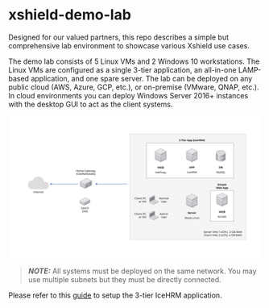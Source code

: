 # xshield-demo-lab

Designed for our valued partners, this repo describes a simple but 
comprehensive lab environment to showcase various Xshield use cases.

The demo lab consists of 5 Linux VMs and 2 Windows 10 workstations. 
The Linux VMs are configured as a single 3-tier application, an 
all-in-one LAMP-based application, and one spare server.  The lab 
can be deployed on any public cloud (AWS, Azure, GCP, etc.), or 
on-premise (VMware, QNAP, etc.).  In cloud environments you can 
deploy Windows Server 2016+ instances with the desktop GUI to act 
as the client systems.

![Demo lab diagram](docs/images/xshield-demo-lab.png)

> **_NOTE:_**  All systems must be deployed on the same network.
You may use multiple subnets but they must be directly connected.

Please refer to this [guide](3-tier-app) to setup the 3-tier IceHRM application.
